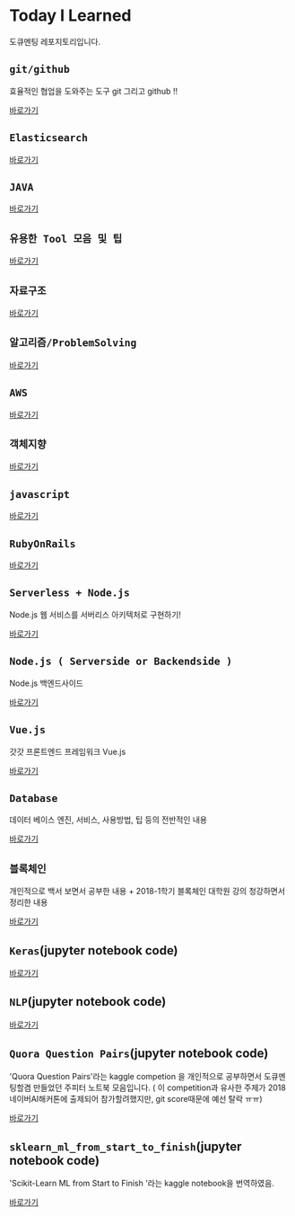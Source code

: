 # Today I Learned

도큐멘팅 레포지토리입니다. 

## `git/github`

효율적인 협업을 도와주는 도구 git 그리고 github !!

[바로가기](/git/)

## `Elasticsearch`

[바로가기](/elasticsearch/)

## `JAVA`

[바로가기](/java/)

## `유용한 Tool 모음 및 팁`

[바로가기](/tools/)

## `자료구조`

[바로가기](/datastructure/)

## `알고리즘/ProblemSolving`

[바로가기](/algorithms/)

## `AWS`

[바로가기](/aws/)

## `객체지향`

[바로가기](/oop/)

## `javascript`

[바로가기](/js/)

## `RubyOnRails`

[바로가기](/rails/)

## `Serverless + Node.js`

Node.js 웹 서비스를 서버리스 아키텍처로 구현하기! 

[바로가기](/nodejs_serverless/)

## `Node.js ( Serverside or Backendside )`

Node.js 백엔드사이드

[바로가기](/nodejs_serverside/)

## `Vue.js`

갓갓 프론트엔드 프레임워크 Vue.js

[바로가기](/vuejs/)

## `Database`

데이터 베이스 엔진, 서비스, 사용방법, 팁 등의 전반적인 내용

[바로가기](/database/)

## `블록체인`

개인적으로 백서 보면서 공부한 내용 + 2018-1학기 블록체인 대학원 강의 청강하면서 정리한 내용

[바로가기](/blockchain/)

## `Keras`(jupyter notebook code)

[바로가기](https://github.com/limdongjin/TIL/tree/master/keras/)

## `NLP`(jupyter notebook code)

[바로가기](https://github.com/limdongjin/TIL/tree/master/nlp/)

## `Quora Question Pairs`(jupyter notebook code)

'Quora Question Pairs'라는 kaggle competion 을 개인적으로 공부하면서 도큐멘팅할겸 만들었던 주피터 노트북 모음입니다. ( 이 competition과 유사한 주제가 2018네이버AI해커톤에 출제되어 참가할려했지만, git score때문에 예선 탈락 ㅠㅠ)

[바로가기](https://github.com/limdongjin/TIL/tree/master/quoraquestionpairs/)

## `sklearn_ml_from_start_to_finish`(jupyter notebook code)

'Scikit-Learn ML from Start to Finish
'라는 kaggle notebook을 번역하였음. 

[바로가기](https://github.com/limdongjin/TIL/tree/master/sklearn_ml_from_start_to_finish_ko/)

